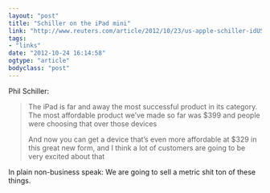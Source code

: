 ```yaml
---
layout: "post"
title: "Schiller on the iPad mini"
link: "http://www.reuters.com/article/2012/10/23/us-apple-schiller-idUSBRE89M1IN20121023"
tags: 
- "links"
date: "2012-10-24 16:14:58"
ogtype: "article"
bodyclass: "post"
---
```


Phil Schiller:

> The iPad is far and away the most successful product in its category. The most affordable product we’ve made so far was $399 and people were choosing that over those devices
> 
> And now you can get a device that’s even more affordable at $329 in this great new form, and I think a lot of customers are going to be very excited about that

In plain non-business speak: We are going to sell a metric shit ton of these things.